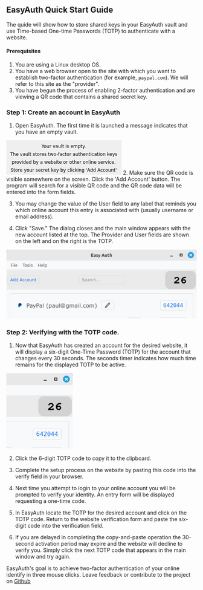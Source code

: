 ## EasyAuth Quick Start Guide

The quide will show how to store shared keys in your EasyAuth vault and use Time-based One-time Passwords (TOTP) to authenticate with a website.
####  Prerequisites

1. You are using a Linux desktop OS.
2. You have a web browser open to the site with which you want to establish two-factor authentication (for example, `paypal.com`).  We will refer to this site as the "provider".
3. You have begun the process of enabling 2-factor authentication and are viewing a QR code that contains a shared secret key. 

### Step 1: Create an account in EasyAuth

1. Open EasyAuth.  The first time it is launched a message indicates that you have an empty vault.  
<img src="images/vault-empty.png" alt="vault-empty" border="0">
2. Make sure the QR code is visible somewhere on the screen. Click the 'Add Account' button. 
The program will search for a visible QR code and the QR code data will be entered into the form fields.  

   
3. You may change the value of the User field to any label that reminds you which online account this entry is associated with (usually username or email address).  

4. Click "Save." The dialog closes and the main window appears with the new account listed at the top.   The Provider and User fields are shown on the left and on the right is the TOTP.  
<img src="images/Main-Window.png" alt="Main-Window" border="0">  



### Step 2: Verifying with the TOTP code.

1. Now that EasyAuth has created an account for the desired website, it  will display a six-digit One-Time Password (TOTP) for the account that  changes every 30 seconds. The seconds timer indicates how much  time remains for the displayed TOTP to be active.  
<img src="images/TOTP-code.png" alt="TOTP-code" border="0">

2. Click the 6-digit TOTP code to copy it to the clipboard.

3. Complete the setup process on the website by pasting this code into the verify field in your browser. 

4. Next time you attempt to login to your online account you will be prompted to verify your identity. An entry form will be displayed requesting a  one-time code. 

5. In EasyAuth locate the TOTP for the desired account and click on the TOTP code. Return to the website verification form and paste the six-digit code into the verification field.

6. If you are delayed in completing the copy-and-paste operation the 30-second activation period may expire and the website will decline to verify you.  Simply click the next TOTP code that appears in the main window and try again. 


EasyAuth's goal is to achieve two-factor authentication of your online identify in three mouse clicks. 
Leave feedback or contribute to the project on [Github](https://www.github.com/jdalbey/EasyAuth)  



 